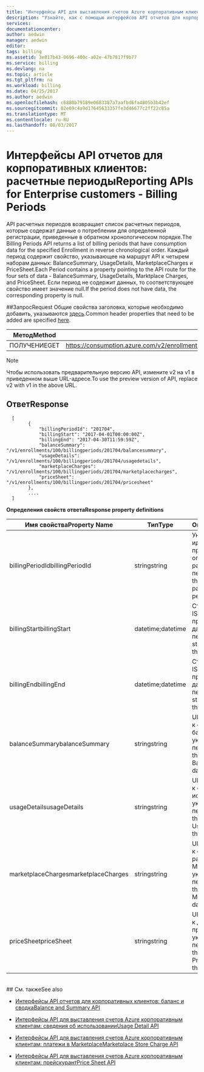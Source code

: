 ```yaml
---
title: "Интерфейсы API для выставления счетов Azure корпоративным клиентам: расчетные периоды | Документация Майкрософт"
description: "Узнайте, как с помощью интерфейсов API отчетов для корпоративных клиентов Azure извлекать данные о потреблении программным способом."
services: 
documentationcenter: 
author: aedwin
manager: aedwin
editor: 
tags: billing
ms.assetid: 3e817b43-0696-400c-a02e-47b7817f9b77
ms.service: billing
ms.devlang: na
ms.topic: article
ms.tgt_pltfrm: na
ms.workload: billing
ms.date: 04/25/2017
ms.author: aedwin
ms.openlocfilehash: c6880b79189e0683387a7aafbd6fa4805b3b42ef
ms.sourcegitcommit: 02e69c4a9d17645633357fe3d46677c2ff22c85a
ms.translationtype: MT
ms.contentlocale: ru-RU
ms.lasthandoff: 08/03/2017
---
```

# <a name="reporting-apis-for-enterprise-customers---billing-periods"></a><span data-ttu-id="614a8-103">Интерфейсы API отчетов для корпоративных клиентов: расчетные периоды</span><span class="sxs-lookup"><span data-stu-id="614a8-103">Reporting APIs for Enterprise customers - Billing Periods</span></span>

<span data-ttu-id="614a8-104">API расчетных периодов возвращает список расчетных периодов, которые содержат данные о потреблении для определенной регистрации, приведенные в обратном хронологическом порядке.</span><span class="sxs-lookup"><span data-stu-id="614a8-104">The Billing Periods API returns a list of billing periods that have consumption data for the specified Enrollment in reverse chronological order.</span></span> <span data-ttu-id="614a8-105">Каждый период содержит свойство, указывающее на маршрут API к четырем наборам данных: BalanceSummary, UsageDetails, MarketplaceCharges и PriceSheet.</span><span class="sxs-lookup"><span data-stu-id="614a8-105">Each Period contains a property pointing to the API route for the four sets of data - BalanceSummary, UsageDetails, Marktplace Charges, and PriceSheet.</span></span> <span data-ttu-id="614a8-106">Если период не содержит данных, то соответствующее свойство имеет значение null.</span><span class="sxs-lookup"><span data-stu-id="614a8-106">If the period does not have data, the corresponding property is null.</span></span> 


##<a name="request"></a><span data-ttu-id="614a8-107">Запрос</span><span class="sxs-lookup"><span data-stu-id="614a8-107">Request</span></span> 
<span data-ttu-id="614a8-108">Общие свойства заголовка, которые необходимо добавить, указываются [здесь](billing-enterprise-api.md).</span><span class="sxs-lookup"><span data-stu-id="614a8-108">Common header properties that need to be added are specified [here](billing-enterprise-api.md).</span></span> 

|<span data-ttu-id="614a8-109">Метод</span><span class="sxs-lookup"><span data-stu-id="614a8-109">Method</span></span> | <span data-ttu-id="614a8-110">URI запроса</span><span class="sxs-lookup"><span data-stu-id="614a8-110">Request URI</span></span>|
|-|-|
|<span data-ttu-id="614a8-111">ПОЛУЧЕНИЕ</span><span class="sxs-lookup"><span data-stu-id="614a8-111">GET</span></span>| <span data-ttu-id="614a8-112">https://consumption.azure.com/v2/enrollments/{enrollmentNumber}/billingperiods</span><span class="sxs-lookup"><span data-stu-id="614a8-112">https://consumption.azure.com/v2/enrollments/{enrollmentNumber}/billingperiods</span></span>|

> [!Note]
> <span data-ttu-id="614a8-113">Чтобы использовать предварительную версию API, измените v2 на v1 в приведенном выше URL-адресе.</span><span class="sxs-lookup"><span data-stu-id="614a8-113">To use the preview version of API, replace v2 with v1 in the above URL.</span></span>
>

## <a name="response"></a><span data-ttu-id="614a8-114">Ответ</span><span class="sxs-lookup"><span data-stu-id="614a8-114">Response</span></span>
 
    
    
      [
            {
                "billingPeriodId": "201704",
                "billingStart": "2017-04-01T00:00:00Z",
                "billingEnd": "2017-04-30T11:59:59Z",
                "balanceSummary": "/v1/enrollments/100/billingperiods/201704/balancesummary",
                "usageDetails": "/v1/enrollments/100/billingperiods/201704/usagedetails",
                "marketplaceCharges": "/v1/enrollments/100/billingperiods/201704/marketplacecharges",
                "priceSheet": "/v1/enrollments/100/billingperiods/201704/pricesheet"
            },          
            ....
      ]
    

<span data-ttu-id="614a8-115">**Определения свойств ответа**</span><span class="sxs-lookup"><span data-stu-id="614a8-115">**Response property definitions**</span></span>

|<span data-ttu-id="614a8-116">Имя свойства</span><span class="sxs-lookup"><span data-stu-id="614a8-116">Property Name</span></span>| <span data-ttu-id="614a8-117">Тип</span><span class="sxs-lookup"><span data-stu-id="614a8-117">Type</span></span>| <span data-ttu-id="614a8-118">Описание</span><span class="sxs-lookup"><span data-stu-id="614a8-118">Description</span></span>
|-|-|-|
|<span data-ttu-id="614a8-119">billingPeriodId</span><span class="sxs-lookup"><span data-stu-id="614a8-119">billingPeriodId</span></span>| <span data-ttu-id="614a8-120">string</span><span class="sxs-lookup"><span data-stu-id="614a8-120">string</span></span>| <span data-ttu-id="614a8-121">Уникальный идентификатор, представляющий определенный расчетный период</span><span class="sxs-lookup"><span data-stu-id="614a8-121">The unique Id that represents a particular Billing period</span></span>|
|<span data-ttu-id="614a8-122">billingStart</span><span class="sxs-lookup"><span data-stu-id="614a8-122">billingStart</span></span>| <span data-ttu-id="614a8-123">datetime;</span><span class="sxs-lookup"><span data-stu-id="614a8-123">datetime</span></span>| <span data-ttu-id="614a8-124">Строка в формате ISO 8601, представляющая дату начала периода</span><span class="sxs-lookup"><span data-stu-id="614a8-124">ISO 8601 string representing the period start date</span></span>|
|<span data-ttu-id="614a8-125">billingEnd</span><span class="sxs-lookup"><span data-stu-id="614a8-125">billingEnd</span></span>| <span data-ttu-id="614a8-126">datetime;</span><span class="sxs-lookup"><span data-stu-id="614a8-126">datetime</span></span>| <span data-ttu-id="614a8-127">Строка в формате ISO 8601, представляющая дату окончания периода</span><span class="sxs-lookup"><span data-stu-id="614a8-127">ISO 8601 string representing the period end date</span></span>|
|<span data-ttu-id="614a8-128">balanceSummary</span><span class="sxs-lookup"><span data-stu-id="614a8-128">balanceSummary</span></span>| <span data-ttu-id="614a8-129">string</span><span class="sxs-lookup"><span data-stu-id="614a8-129">string</span></span>| <span data-ttu-id="614a8-130">URL-адрес, ведущий к сводным данным баланса за указанный период</span><span class="sxs-lookup"><span data-stu-id="614a8-130">The URL path that routes to the Balance Summary data for this period</span></span>|
|<span data-ttu-id="614a8-131">usageDetails</span><span class="sxs-lookup"><span data-stu-id="614a8-131">usageDetails</span></span>| <span data-ttu-id="614a8-132">string</span><span class="sxs-lookup"><span data-stu-id="614a8-132">string</span></span>| <span data-ttu-id="614a8-133">URL-адрес, ведущий к сведениям об использовании за указанный период</span><span class="sxs-lookup"><span data-stu-id="614a8-133">The URL path that routes to the Usage Details data for this period</span></span>|
|<span data-ttu-id="614a8-134">marketplaceCharges</span><span class="sxs-lookup"><span data-stu-id="614a8-134">marketplaceCharges</span></span>| <span data-ttu-id="614a8-135">string</span><span class="sxs-lookup"><span data-stu-id="614a8-135">string</span></span>| <span data-ttu-id="614a8-136">URL-адрес, ведущий к сведениям о расходах на заказы Marketplace за указанный период</span><span class="sxs-lookup"><span data-stu-id="614a8-136">The URL path that routes to the Marketplace Charges data for this period</span></span>|
|<span data-ttu-id="614a8-137">priceSheet</span><span class="sxs-lookup"><span data-stu-id="614a8-137">priceSheet</span></span>| <span data-ttu-id="614a8-138">string</span><span class="sxs-lookup"><span data-stu-id="614a8-138">string</span></span>| <span data-ttu-id="614a8-139">URL-адрес, ведущий к данным прейскурантов за указанный период</span><span class="sxs-lookup"><span data-stu-id="614a8-139">The URL path that routes to the PriceSheet data for this period</span></span>|

<br/>
## <a name="see-also"></a><span data-ttu-id="614a8-140">См. также</span><span class="sxs-lookup"><span data-stu-id="614a8-140">See also</span></span>

* [<span data-ttu-id="614a8-141">Интерфейсы API отчетов для корпоративных клиентов: баланс и сводка</span><span class="sxs-lookup"><span data-stu-id="614a8-141">Balance and Summary API</span></span>](billing-enterprise-api-balance-summary.md)

* [<span data-ttu-id="614a8-142">Интерфейсы API для выставления счетов Azure корпоративным клиентам: сведения об использовании</span><span class="sxs-lookup"><span data-stu-id="614a8-142">Usage Detail API</span></span>](billing-enterprise-api-usage-detail.md) 

* [<span data-ttu-id="614a8-143">Интерфейсы API для выставления счетов Azure корпоративным клиентам: платежи в Marketplace</span><span class="sxs-lookup"><span data-stu-id="614a8-143">Marketplace Store Charge API</span></span>](billing-enterprise-api-marketplace-storecharge.md) 

* [<span data-ttu-id="614a8-144">Интерфейсы API для выставления счетов Azure корпоративным клиентам: прейскурант</span><span class="sxs-lookup"><span data-stu-id="614a8-144">Price Sheet API</span></span>](billing-enterprise-api-pricesheet.md)